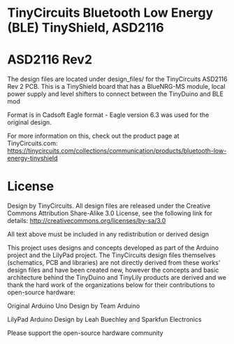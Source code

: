 # TinyCircuits Bluetooth Low Energy (BLE) TinyShield, ASD2116
# ASD2116 Rev2

The design files are located under design_files/ for the TinyCircuits ASD2116 Rev 2 PCB. This is a TinyShield board that has a BlueNRG-MS module, local power supply and level shifters to connect between the TinyDuino and BLE mod

Format is in Cadsoft Eagle format - Eagle version 6.3 was used for the original design.

For more information on this, check out the product page at TinyCircuits.com: https://tinycircuits.com/collections/communication/products/bluetooth-low-energy-tinyshield

# License

Design by TinyCircuits.
All design files are released under the Creative Commons Attribution Share-Alike 3.0 License, see the following link for details: http://creativecommons.org/licenses/by-sa/3.0

All text above must be included in any redistribution or derived design

This project uses designs and concepts developed as part of the Arduino project and the LilyPad project.  The TinyCircuits design files themselves (schematics, PCB and libraries) are not directly derived from these works' design files and have been created new, however the concepts and basic architecture behind the TinyDuino and TinyLily products are derived and we thank the hard work of the organizations below for their contributions to open-source hardware:
  
Original Arduino Uno Design by Team Arduino

LilyPad Arduino Design by Leah Buechley and Sparkfun Electronics

Please support the open-source hardware community 

